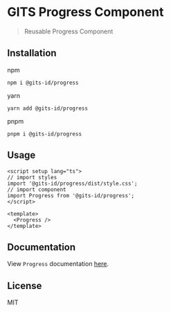 # GITS Progress Component

> Reusable Progress Component

## Installation

npm

```
npm i @gits-id/progress
```

yarn

```
yarn add @gits-id/progress
```

pnpm

```
pnpm i @gits-id/progress
```

## Usage

```vue
<script setup lang="ts">
// import styles
import '@gits-id/progress/dist/style.css';
// import component
import Progress from '@gits-id/progress';
</script>

<template>
  <Progress />
</template>
```

## Documentation

View `Progress` documentation [here](https://gits-ui.web.app/?path=/story/components-progress--default).

## License

MIT
